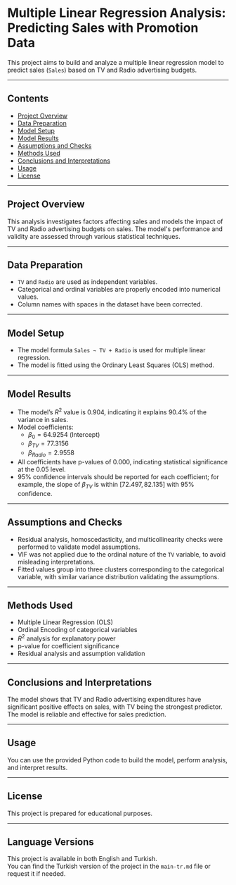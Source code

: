 # Multiple Linear Regression Analysis: Predicting Sales with Promotion Data

This project aims to build and analyze a multiple linear regression model to predict sales (`Sales`) based on TV and Radio advertising budgets.

---

## Contents

- [Project Overview](#project-overview)  
- [Data Preparation](#data-preparation)  
- [Model Setup](#model-setup)  
- [Model Results](#model-results)  
- [Assumptions and Checks](#assumptions-and-checks)  
- [Methods Used](#methods-used)  
- [Conclusions and Interpretations](#conclusions-and-interpretations)  
- [Usage](#usage)  
- [License](#license)  

---

## Project Overview

This analysis investigates factors affecting sales and models the impact of TV and Radio advertising budgets on sales. The model's performance and validity are assessed through various statistical techniques.

---

## Data Preparation

- `TV` and `Radio` are used as independent variables.  
- Categorical and ordinal variables are properly encoded into numerical values.  
- Column names with spaces in the dataset have been corrected.

---

## Model Setup

- The model formula `Sales ~ TV + Radio` is used for multiple linear regression.  
- The model is fitted using the Ordinary Least Squares (OLS) method.

---

## Model Results

- The model’s $R^{2}$ value is 0.904, indicating it explains 90.4% of the variance in sales.  
- Model coefficients:  
  - $\beta_0 = 64.9254$ (Intercept)  
  - $\beta_{TV} = 77.3156$  
  - $\beta_{Radio} = 2.9558$  
- All coefficients have p-values of 0.000, indicating statistical significance at the 0.05 level.  
- 95% confidence intervals should be reported for each coefficient; for example, the slope of $\beta_{TV}$ is within $[72.497, 82.135]$ with 95% confidence.

---

## Assumptions and Checks

- Residual analysis, homoscedasticity, and multicollinearity checks were performed to validate model assumptions.  
- VIF was not applied due to the ordinal nature of the `TV` variable, to avoid misleading interpretations.  
- Fitted values group into three clusters corresponding to the categorical variable, with similar variance distribution validating the assumptions.

---

## Methods Used

- Multiple Linear Regression (OLS)  
- Ordinal Encoding of categorical variables  
- $R^{2}$ analysis for explanatory power  
- p-value for coefficient significance  
- Residual analysis and assumption validation

---

## Conclusions and Interpretations

The model shows that TV and Radio advertising expenditures have significant positive effects on sales, with TV being the strongest predictor. The model is reliable and effective for sales prediction.

---

## Usage

You can use the provided Python code to build the model, perform analysis, and interpret results.

---

## License

This project is prepared for educational purposes.

---

## Language Versions

This project is available in both English and Turkish.  
You can find the Turkish version of the project in the `main-tr.md` file or request it if needed.
